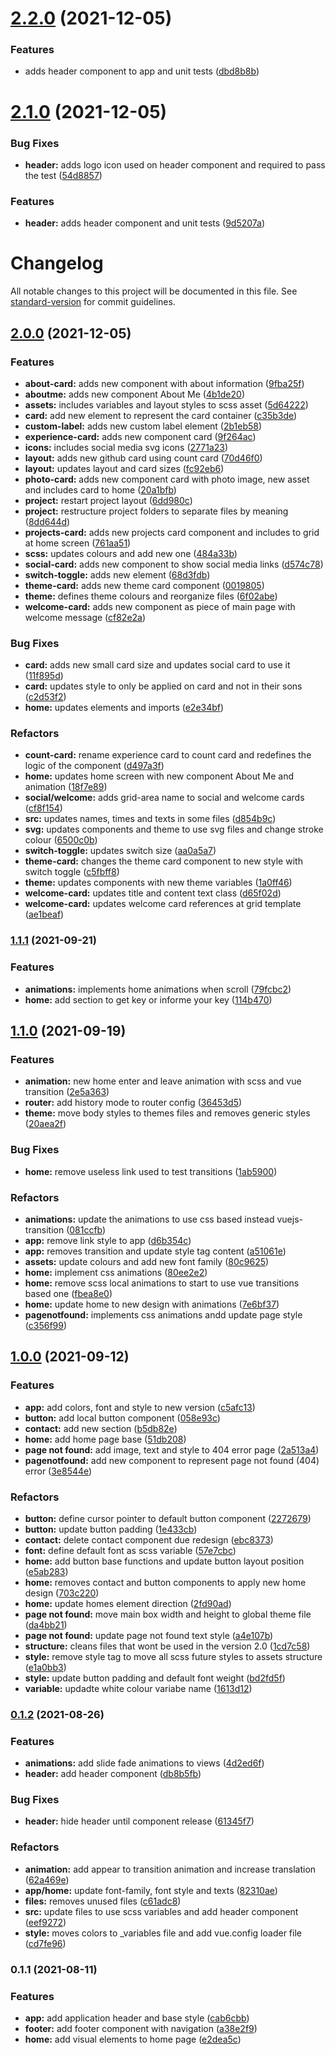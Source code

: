# [2.2.0](https://github.com/feMoraes0/portfolio-vue/compare/v2.1.0...v2.2.0) (2021-12-05)


### Features

* adds header component to app and unit tests ([dbd8b8b](https://github.com/feMoraes0/portfolio-vue/commit/dbd8b8b7378a80b95611f9bd6bc23ac7d2d2e79b))

# [2.1.0](https://github.com/feMoraes0/portfolio-vue/compare/v2.0.0...v2.1.0) (2021-12-05)


### Bug Fixes

* **header:** adds logo icon used on header component and required to pass the test ([54d8857](https://github.com/feMoraes0/portfolio-vue/commit/54d88578facde98f88c20a028b2f4fb4e94c6254))


### Features

* **header:** adds header component and unit tests ([9d5207a](https://github.com/feMoraes0/portfolio-vue/commit/9d5207af8c2e2cd29347ef1de82142789addd56b))

# Changelog

All notable changes to this project will be documented in this file. See [standard-version](https://github.com/conventional-changelog/standard-version) for commit guidelines.

## [2.0.0](https://github.com/feMoraes0/portfolio-vue/compare/v1.1.1...v2.0.0) (2021-12-05)


### Features

* **about-card:** adds new component with about information ([9fba25f](https://github.com/feMoraes0/portfolio-vue/commit/9fba25fae4e773444d52db678b027cd81ac51fd5))
* **aboutme:** adds new component About Me ([4b1de20](https://github.com/feMoraes0/portfolio-vue/commit/4b1de203b3a7af11b2a30e0b06a73e75443e9bcb))
* **assets:** includes variables and layout styles to scss asset ([5d64222](https://github.com/feMoraes0/portfolio-vue/commit/5d64222d119955d43fbdbc7fb39741d7d08a2c42))
* **card:** add new element to represent the card container ([c35b3de](https://github.com/feMoraes0/portfolio-vue/commit/c35b3de43f51d0859313a910210b69310ccfeffa))
* **custom-label:** adds new custom label element ([2b1eb58](https://github.com/feMoraes0/portfolio-vue/commit/2b1eb5810c21b6dc836fd877fa221a136952dd80))
* **experience-card:** adds new component card ([9f264ac](https://github.com/feMoraes0/portfolio-vue/commit/9f264ac7fd32ffcc8f3377f61ac5429762f361d6))
* **icons:** includes social media svg icons ([2771a23](https://github.com/feMoraes0/portfolio-vue/commit/2771a23b8b760e16140f5691540037bdcd96533f))
* **layout:** adds new github card using count card ([70d46f0](https://github.com/feMoraes0/portfolio-vue/commit/70d46f0ade09a36b213445c43e4420672cf5fe15))
* **layout:** updates layout and card sizes ([fc92eb6](https://github.com/feMoraes0/portfolio-vue/commit/fc92eb697f4383ec04adda62d2cc7d4870aae666))
* **photo-card:** adds new component card with photo image, new asset and includes card to home ([20a1bfb](https://github.com/feMoraes0/portfolio-vue/commit/20a1bfb7f576cd3b2bf8914b8820b45be105d9d2))
* **project:** restart project layout ([6dd980c](https://github.com/feMoraes0/portfolio-vue/commit/6dd980cb7696e8d65664f8d3ec4f2eaef626c47e))
* **project:** restructure project folders to separate files by meaning ([8dd644d](https://github.com/feMoraes0/portfolio-vue/commit/8dd644d1568d203f06536095a76be33937b6e6ee))
* **projects-card:** adds new projects card component and includes to grid at home screen ([761aa51](https://github.com/feMoraes0/portfolio-vue/commit/761aa51ec4c5a30ccaff85dcd8fa889c06916176))
* **scss:** updates colours and add new one ([484a33b](https://github.com/feMoraes0/portfolio-vue/commit/484a33b24f7e0fe4262f76e49310405fc68afc08))
* **social-card:** adds new component to show social media links ([d574c78](https://github.com/feMoraes0/portfolio-vue/commit/d574c782d934ae730716a8a4d82e9799a36c6eee))
* **switch-toggle:** adds new element ([68d3fdb](https://github.com/feMoraes0/portfolio-vue/commit/68d3fdbd4b6ce527e8820997bd4aac7fa0f96eba))
* **theme-card:** adds new theme card component ([0019805](https://github.com/feMoraes0/portfolio-vue/commit/00198056727f8b3a9d97b82beea3b65fa6965d7c))
* **theme:** defines theme colours and reorganize files ([6f02abe](https://github.com/feMoraes0/portfolio-vue/commit/6f02abe1da818d6b4e55c00642b1cadef00a772a))
* **welcome-card:** adds new component as piece of main page with welcome message ([cf82e2a](https://github.com/feMoraes0/portfolio-vue/commit/cf82e2aea55d0217967e61b21b408a0b38c28022))


### Bug Fixes

* **card:** adds new small card size and updates social card to use it ([11f895d](https://github.com/feMoraes0/portfolio-vue/commit/11f895d36d64d23431cb79c410b23e19e43d396a))
* **card:** updates style to only be applied on card and not in their sons ([c2d53f2](https://github.com/feMoraes0/portfolio-vue/commit/c2d53f2f5a4d22576de74b042c7b140bded057a5))
* **home:** updates elements and imports ([e2e34bf](https://github.com/feMoraes0/portfolio-vue/commit/e2e34bf90b67028ca613b30b0b246de3608dba27))


### Refactors

* **count-card:** rename experience card to count card and redefines the logic of the component ([d497a3f](https://github.com/feMoraes0/portfolio-vue/commit/d497a3f1c5a8974e6e46012bc9098f15ecd7d221))
* **home:** updates home screen with new component About Me and animation ([18f7e89](https://github.com/feMoraes0/portfolio-vue/commit/18f7e89f59a16cab3b9ac86bdf046abc878ebea0))
* **social/welcome:** adds grid-area name to social and welcome cards ([cf8f154](https://github.com/feMoraes0/portfolio-vue/commit/cf8f154309cc0f112ed199b4b96818aa4c1fe2af))
* **src:** updates names, times and texts in some files ([d854b9c](https://github.com/feMoraes0/portfolio-vue/commit/d854b9ca51247394e8520d046b555f29e60d7bdb))
* **svg:** updates components and theme to use svg files and change stroke colour ([6500c0b](https://github.com/feMoraes0/portfolio-vue/commit/6500c0b8b261fb20222ff820b23a60fc0994f131))
* **switch-toggle:** updates switch size ([aa0a5a7](https://github.com/feMoraes0/portfolio-vue/commit/aa0a5a7c770c4d08b02caec62aa85351107ad80b))
* **theme-card:** changes the theme card component to new style with switch toggle ([c5fbff8](https://github.com/feMoraes0/portfolio-vue/commit/c5fbff81777350b7411447abce51936bd33cf530))
* **theme:** updates components with new theme variables ([1a0ff46](https://github.com/feMoraes0/portfolio-vue/commit/1a0ff46d1290920811247ce880ddedca1323fdb8))
* **welcome-card:** updates title and content text class ([d65f02d](https://github.com/feMoraes0/portfolio-vue/commit/d65f02d0ebb0121b02ebfe460220d29d231c1eb8))
* **welcome-card:** updates welcome card references at grid template ([ae1beaf](https://github.com/feMoraes0/portfolio-vue/commit/ae1beafc34dcae230db6acc8964affc869aebfd5))

### [1.1.1](https://github.com/feMoraes0/portfolio-vue/compare/v1.1.0...v1.1.1) (2021-09-21)


### Features

* **animations:** implements home animations when scroll ([79fcbc2](https://github.com/feMoraes0/portfolio-vue/commit/79fcbc258f5ac4fe1ffc9da87f9102e8ac97afae))
* **home:** add section to get key or informe your key ([114b470](https://github.com/feMoraes0/portfolio-vue/commit/114b4700cf1798212908c0a9c225e53c5512e507))

## [1.1.0](https://github.com/feMoraes0/portfolio-vue/compare/v1.0.0...v1.1.0) (2021-09-19)


### Features

* **animation:** new home enter and leave animation with scss and vue transition ([2e5a363](https://github.com/feMoraes0/portfolio-vue/commit/2e5a3637634d133866187c526113ab44b9a1c212))
* **router:** add history mode to router config ([36453d5](https://github.com/feMoraes0/portfolio-vue/commit/36453d58abd29d4e8b7d3cf356d48b00906cab65))
* **theme:** move body styles to themes files and removes generic styles ([20aea2f](https://github.com/feMoraes0/portfolio-vue/commit/20aea2fcf07a45afcdb687aeaa330d6255b98b58))


### Bug Fixes

* **home:** remove useless link used to test transitions ([1ab5900](https://github.com/feMoraes0/portfolio-vue/commit/1ab5900103a611a1787087a8e4ab6e33b6692661))


### Refactors

* **animations:** update the animations to use css based instead vuejs-transition ([081ccfb](https://github.com/feMoraes0/portfolio-vue/commit/081ccfb86ddf6f3103d369bf25ce13fda8d13884))
* **app:** remove link style to app ([d6b354c](https://github.com/feMoraes0/portfolio-vue/commit/d6b354c52a3848fbbc27df3033acdc722a4b8dbc))
* **app:** removes transition and update style tag content ([a51061e](https://github.com/feMoraes0/portfolio-vue/commit/a51061e7753166b268e59cf060107a149559cc46))
* **assets:** update colours and add new font family ([80c9625](https://github.com/feMoraes0/portfolio-vue/commit/80c96252859ab77132d38f24cbc198f0e13b4ed2))
* **home:** implement css animations ([80ee2e2](https://github.com/feMoraes0/portfolio-vue/commit/80ee2e2fe8a5a7881f5ce748d7c891bbfe4f29ce))
* **home:** remove scss local animations to start to use vue transitions based one ([fbea8e0](https://github.com/feMoraes0/portfolio-vue/commit/fbea8e06ea55b6e795c06d9e053b4a1f62107757))
* **home:** update home to new design with animations ([7e6bf37](https://github.com/feMoraes0/portfolio-vue/commit/7e6bf376562462e1a956c665961b3ba257ceb490))
* **pagenotfound:** implements css animations andd update page style ([c356f99](https://github.com/feMoraes0/portfolio-vue/commit/c356f999b4d3c6d83ab1b8a76ffe1dc24424c661))

## [1.0.0](https://github.com/feMoraes0/portfolio-vue/compare/v0.1.2...v1.0.0) (2021-09-12)


### Features

* **app:** add colors, font and style to new version ([c5afc13](https://github.com/feMoraes0/portfolio-vue/commit/c5afc1353edc9995c7be189e5fd9e58fd0eb3a7d))
* **button:** add local button component ([058e93c](https://github.com/feMoraes0/portfolio-vue/commit/058e93c3bce9e6ced9bafefef767c7e40c2db7cf))
* **contact:** add new section ([b5db82e](https://github.com/feMoraes0/portfolio-vue/commit/b5db82e4882b4e03f7051b9f3b3cffbb584219da))
* **home:** add home page base ([51db208](https://github.com/feMoraes0/portfolio-vue/commit/51db20813851d8db706fb03ce5fc4221d4f29a46))
* **page not found:** add image, text and style to 404 error page ([2a513a4](https://github.com/feMoraes0/portfolio-vue/commit/2a513a4ce22b47c8b2a536a5b49f938cbc41f2bd))
* **pagenotfound:** add new component to represent page not found (404) error ([3e8544e](https://github.com/feMoraes0/portfolio-vue/commit/3e8544eafb266f5e397b8d7c44b5954c2db0cf9a))


### Refactors

* **button:** define cursor pointer to default button component ([2272679](https://github.com/feMoraes0/portfolio-vue/commit/2272679ce3b1a662720affd67b949e84cf73cfeb))
* **button:** update button padding ([1e433cb](https://github.com/feMoraes0/portfolio-vue/commit/1e433cb2d8368e6eb2174c2f07bdc94d1e3c9401))
* **contact:** delete contact component due redesign ([ebc8373](https://github.com/feMoraes0/portfolio-vue/commit/ebc83731898f16f294367774970347752fb1b8fc))
* **font:** define default font as scss variable ([57e7cbc](https://github.com/feMoraes0/portfolio-vue/commit/57e7cbcbbe5834d841fd2a326d810271807fb660))
* **home:** add button base functions and update button layout position ([e5ab283](https://github.com/feMoraes0/portfolio-vue/commit/e5ab28341155cd90547c5607bf90d6581c39311c))
* **home:** removes contact and button components to apply new home design ([703c220](https://github.com/feMoraes0/portfolio-vue/commit/703c2200b63681624b54f4bb37ef8f6007c2d218))
* **home:** update homes element direction ([2fd90ad](https://github.com/feMoraes0/portfolio-vue/commit/2fd90ad08f9c79730d561da6288a5704e602acec))
* **page not found:** move main box width and height to global theme file ([da4bb21](https://github.com/feMoraes0/portfolio-vue/commit/da4bb211dafd4b2427c6453dda63bad04a0cbc83))
* **page not found:** update page not found text style ([a4e107b](https://github.com/feMoraes0/portfolio-vue/commit/a4e107b23f53f5685649ac695afa0aae6250f7ee))
* **structure:** cleans files that wont be used in the version 2.0 ([1cd7c58](https://github.com/feMoraes0/portfolio-vue/commit/1cd7c581e9c7c708284a0f4f8eeca5a0616a37f4))
* **style:** remove style tag to move all scss future styles to assets structure ([e1a0bb3](https://github.com/feMoraes0/portfolio-vue/commit/e1a0bb37c3076b0f880ca24763b734de898cfa73))
* **style:** update button padding and default font weight ([bd2fd5f](https://github.com/feMoraes0/portfolio-vue/commit/bd2fd5fc89dffa3404f0a8b042c6f547c067e198))
* **variable:** updadte white colour variabe name ([1613d12](https://github.com/feMoraes0/portfolio-vue/commit/1613d1225a42a201cee0781d8057fae30414e8da))

### [0.1.2](https://github.com/feMoraes0/portfolio-vue/compare/v0.1.1...v0.1.2) (2021-08-26)


### Features

* **animations:** add slide fade animations to views ([4d2ed6f](https://github.com/feMoraes0/portfolio-vue/commit/4d2ed6ff1527717ae588c79eea3b8ec313792d22))
* **header:** add header component ([db8b5fb](https://github.com/feMoraes0/portfolio-vue/commit/db8b5fbac5e8c8d0097c0ff24fae6bd99e602a82))


### Bug Fixes

* **header:** hide header until component release ([61345f7](https://github.com/feMoraes0/portfolio-vue/commit/61345f73cd25318643d01698a550c401aaa3b938))


### Refactors

* **animation:** add appear to transition animation and increase translation ([62a469e](https://github.com/feMoraes0/portfolio-vue/commit/62a469ed712b4babc7dfb8fc5e554dda8dfa66bc))
* **app/home:** update font-family, font style and texts ([82310ae](https://github.com/feMoraes0/portfolio-vue/commit/82310ae0a9f0d4357555957a34ee880120e7396f))
* **files:** removes unused files ([c61adc8](https://github.com/feMoraes0/portfolio-vue/commit/c61adc8d392c5d5cb51a7c4ab8c390f5e5afdd73))
* **src:** update files to use scss variables and add header component ([eef9272](https://github.com/feMoraes0/portfolio-vue/commit/eef9272f076d3c079ffb1121c8dbe2198e84fbce))
* **style:** moves colors to _variables file and add vue.config loader file ([cd7fe96](https://github.com/feMoraes0/portfolio-vue/commit/cd7fe962606784d4934db82f10a48ee2ba0dc695))

### 0.1.1 (2021-08-11)


### Features

* **app:** add application header and base style ([cab6cbb](https://github.com/feMoraes0/portfolio-vue/commit/cab6cbbc070c17f9dc9d8c35526b6c7a0393f477))
* **footer:** add footer component with navigation ([a38e2f9](https://github.com/feMoraes0/portfolio-vue/commit/a38e2f9291a0fcbe4a2d9e910c1ca1f903f0249f))
* **home:** add visual elements to home page ([e2dea5c](https://github.com/feMoraes0/portfolio-vue/commit/e2dea5cf3c3305e6d97d8e15ff52498507808111))
